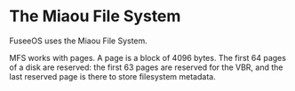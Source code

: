 # The Miaou File System

FuseeOS uses the Miaou File System.

MFS works with pages.
A page is a block of 4096 bytes.
The first 64 pages of a disk are reserved: the first 63 pages are reserved for the VBR, and the last reserved page is there to store filesystem metadata.

